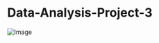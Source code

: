 # Data-Analysis-Project-3

![Image](https://github.com/user-attachments/assets/452e327f-2aa5-4a6e-8e6e-cd56be202956)
